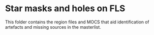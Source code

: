 # Star masks and holes on FLS

This folder contains the region files and MOCS that aid identification of artefacts and
missing sources in the masterlist.


